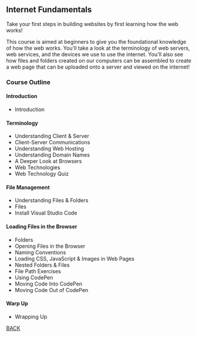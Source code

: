 ## Internet Fundamentals

Take your first steps in building websites by first learning how the web works!

This course is aimed at beginners to give you the foundational knowledge of how the web works. You'll take a look at the terminology of web servers, web services, and the devices we use to use the internet. You'll also see how files and folders created on our computers can be assembled to create a web page that can be uploaded onto a server and viewed on the internet!

### Course Outline
#### Introduction
- Introduction

#### Terminology
- Understanding Client & Server
- Client-Server Communications
- Understanding Web Hosting
- Understanding Domain Names
- A Deeper Look at Browsers
- Web Technologies
- Web Technology Quiz

#### File Management
- Understanding Files & Folders
- Files
- Install Visual Studio Code 

#### Loading Files in the Browser
- Folders
- Opening Files in the Browser 
- Naming Conventions
- Loading CSS, JavaScript & Images in Web Pages
- Nested Folders & Files
- File Path Exercises
- Using CodePen
- Moving Code Into CodePen
- Moving Code Out of CodePen

#### Warp Up
- Wrapping Up

[BACK](./README.md)